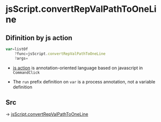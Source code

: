 # jsScript.convertRepValPathToOneLine

## Difinition by js action

```js.js
var=listOf
	?func=jsScript.convertRepValPathToOneLine
	?args=

```

- [js action](#) is annotation-oriented language based on javascript in `CommandClick`

- The `run` prefix definition on `var` is a process annotation, not a variable definition

## Src

-> [jsScript.convertRepValPathToOneLine](https://github.com/puutaro/CommandClick/blob/master/app/src/main/java/com/puutaro/commandclick/fragment_lib/terminal_fragment/js_interface/edit/JsScript.kt#L148)


